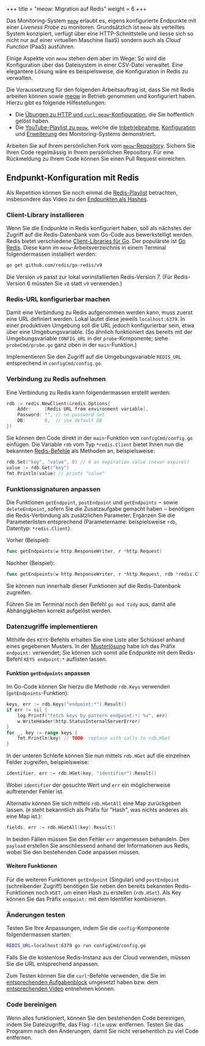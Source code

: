 +++
title = "meow: Migration auf Redis"
weight = 6
+++

Das Monitoring-System [`meow`](https://github.com/patrickbucher/meow) erlaubt
es, eigens konfigurierte Endpunkte mit einer _Liveness Probe_ zu monitoren.
Grundsätzlich ist `meow` als verteiltes System konzipiert, verfügt über eine
HTTP-Schnittstelle und liesse sich so nicht nur auf einer virtuellen Maschine
(IaaS) sondern auch als _Cloud Function_ (PaaS) ausführen.

Einige Aspekte von `meow` stehen dem aber im Wege: So wird die Konfiguration
über das Dateisystem in einer CSV-Datei verwaltet. Eine elegantere Lösung wäre
es beispielsweise, die Konfiguration in Redis zu verwalten.

Die Voraussetzung für den folgenden Arbeitsauftrag ist, dass Sie mit Redis
arbeiten können sowie [meow](https://github.com/patrickbucher/meow) in Betrieb
genommen und konfiguriert haben. Hierzu gibt es folgende Hilfestellungen:

- Die [Übungen zu HTTP und `curl`: `meow`-Konfiguration](/wp1-go/meow-config/), die Sie hoffentlich gelöst haben.
- Die [YouTube-Playlist zu
  `meow`](https://www.youtube.com/playlist?list=PLoID6wkkuS3c70NzN2LyoxAanVHBUImvB),
  welche die
  [Inbetriebnahme](https://www.youtube.com/watch?v=TlCSoLCK8RY&list=PLoID6wkkuS3c70NzN2LyoxAanVHBUImvB&index=1),
  [Konfiguration](https://www.youtube.com/watch?v=9HMnfyw_EUk&list=PLoID6wkkuS3c70NzN2LyoxAanVHBUImvB&index=2)
  und
  [Erweiterung](https://www.youtube.com/watch?v=FNRlwp_bTF8&list=PLoID6wkkuS3c70NzN2LyoxAanVHBUImvB&index=3)
  des Monitoring-Systems demonstriert.

Arbeiten Sie auf Ihrem persönlichen Fork vom
[`meow`-Repository](https://github.com/patrickbucher/meow). Sichern Sie Ihren
Code regelmässig in Ihrem persönlichen Repository. Für eine Rückmeldung zu Ihrem
Code können Sie einen Pull Request einreichen.

## Endpunkt-Konfiguration mit Redis

Als Repetition können Sie noch einmal die
[Redis-Playlist](https://www.youtube.com/playlist?list=PLoID6wkkuS3dvY2kdg1QdkoJjhDw--2i8)
betrachten, insbesondere das Video zu den [Endpunkten als
Hashes](https://www.youtube.com/watch?v=slYrv5R6oOY&list=PLoID6wkkuS3dvY2kdg1QdkoJjhDw--2i8&index=7).

### Client-Library installieren

Wenn Sie die Endpunkte in Redis konfiguriert haben, soll als nächstes der
Zugriff auf die Redis-Datenbank vom Go-Code aus bewerkstelligt werden. Redis
bietet verschiedene [Client-Libraries für
Go](https://redis.io/resources/clients/#go). Der populärste ist [Go
Redis](https://github.com/go-redis/redis). Diese kann im
`meow`-Arbeitsverzeichnis in einem Terminal folgendermassen installiert werden:

```bash
go get github.com/redis/go-redis/v9
```

Die Version `v9` passt zur lokal vorinstallierten Redis-Version 7. (Für
Redis-Version 6 müssten Sie `v8` statt `v9` verwenden.)

### Redis-URL konfigurierbar machen

Damit eine Verbindung zu Redis aufgenommen werden kann, muss zuerst eine URL
definiert werden. Lokal lautet diese jeweils `localhost:6379`. In einer
produktiven Umgebung soll die URL jedoch konfigurierbar sein, etwa über eine
Umgebungsvariable. (So ähnlich funktioniert das bereits mit der
Umgebungsvariable `CONFIG_URL` in der `probe`-Komponente; siehe
`probeCmd/probe.go` ganz oben in der `main`-Funktion.) 

Implementieren Sie den Zugriff auf die Umgebungsvariable `REDIS_URL`
entsprechend in `configCmd/config.go`.

### Verbindung zu Redis aufnehmen

Eine Verbindung zu Redis kann folgendermassen erstellt werden:

```go
rdb := redis.NewClient(&redis.Options{
    Addr:     [Redis URL from environment variable],
    Password: "", // no password set
    DB:       0,  // use default DB
})
```

Sie können den Code direkt in der `main`-Funktion von `configCmd/config.go`
einfügen. Die Variable `rdb` vom Typ `*redis.Client` bietet Ihnen nun die
bekannten [Redis-Befehle](https://redis.io/commands/) als Methoden an,
beispielsweise:

```go
rdb.Set("key", "value", 0) // 0 as expiration value (never expires)
value := rdb.Get("key")
fmt.Println(value) // prints "value"
```

### Funktionssignaturen anpassen

Die Funktionen `getEndpoint`, `postEndpoint` und `getEndpoints` ‒ sowie
`deleteEndpoint`, sofern Sie die Zusatzaufgabe gemacht haben ‒ benötigen die
Redis-Verbindung als zusätzlichen Parameter. Ergänzen Sie die Parameterlisten
entsprechend (Parametername: beispielsweise `rdb`, Datentyp: `*redis.Client`).

Vorher (Beispiel):

```go
func getEndpoints(w http.ResponseWriter, r *http.Request)
```

Nachher (Beispiel):

```go
func getEndpoints(w http.ResponseWriter, r *http.Request, rdb *redis.Client)
```

Sie können nun innerhalb dieser Funktionen auf die Redis-Datenbank zugreifen.

Führen Sie im Terminal noch den Befehl `go mod tidy` aus, damit alle
Abhängigkeiten korrekt aufgelöst werden.

### Datenzugriffe implementieren

Mithilfe des `KEYS`-Befehls erhalten Sie eine Liste aller Schlüssel anhand eines
gegebenen Musters. In der
[Musterlösung](https://www.youtube.com/watch?v=slYrv5R6oOY&list=PLoID6wkkuS3dvY2kdg1QdkoJjhDw--2i8&index=7&t=304s)
habe ich das Präfix `endpoint:` verwendet; Sie können sich somit alle Endpunkte
mit dem Redis-Befehl `KEYS endpoint:*` auflisten lassen. 

#### Funktion `getEndpoints` anpassen

Im Go-Code können Sie hierzu die Methode `rdb.Keys` verwenden
(`getEndpoints`-Funktion):

```go
keys, err := rdb.Keys("endpoint:*").Result()
if err != nil {
    log.Printf("fetch keys by pattern endpoint:*: %v", err)
    w.WriteHeader(http.StatusInternalServerError)
}
for _, key := range keys {
    fmt.Println(key) // TODO: replace with calls to rdb.HGet
}
```

In der unteren Schleife können Sie nun mittels `rdb.HGet` auf die einzelnen
Felder zugreifen, beispielsweise:

```go
identifier, err := rdb.HGet(key, "identifier").Result()
```

Wobei `identifier` der gesuchte Wert und `err` ein möglicherweise auftretender
Fehler ist.

Alternativ können Sie sich mittels `rdb.HGetAll` eine Map zurückgeben lassen.
(`H` steht bekanntlich als Präfix für "Hash", was nichts anderes als eine Map
ist.):

```go
fields, err := rdb.HGetAll(key).Result()
```

In beiden Fällen müssen Sie den Fehler `err` angemessen behandeln. Den `payload`
erstellen Sie anschliessend anhand der Informationen aus Redis, wobei Sie den
bestehenden Code anpassen müssen.

#### Weitere Funktionen

Für die weiteren Funktionen `getEndpoint` (Singular) und `postEndpoint`
(schreibender Zugriff) benötigen Sie neben den bereits bekannten
Redis-Funktionen noch `HSET`, um einen Hash zu erstellen (`rdb.HSet`). Als Key
können Sie das Präfix `endpoint:` mit dem Identifier kombinieren.

### Änderungen testen

Testen Sie Ihre Anpassungen, indem Sie die `config`-Komponente folgendermassen
starten:

```bash
REDIS_URL=localhost:6379 go run configCmd/config.go
```

Falls Sie die kostenlose Redis-Instanz aus der Cloud verwenden, müssen Sie die
URL entsprechend anpassen.

Zum Testen können Sie die `curl`-Befehle verwenden, die Sie im [entsprechenden
Aufgabenblock](https://code.frickelbude.ch/m346/meow-http-curl) umgesetzt haben
bzw. dem [entsprechenden
Video](https://www.youtube.com/watch?v=9HMnfyw_EUk&t=711s) entnehmen können.

### Code bereinigen

Wenn alles funktioniert, können Sie den bestehenden Code bereinigen, indem Sie
Dateizugriffe, das Flag `-file` usw. entfernen. Testen Sie das Programm nach den
Änderungen, damit Sie nicht versehentlich zu viel Code entfernen.

